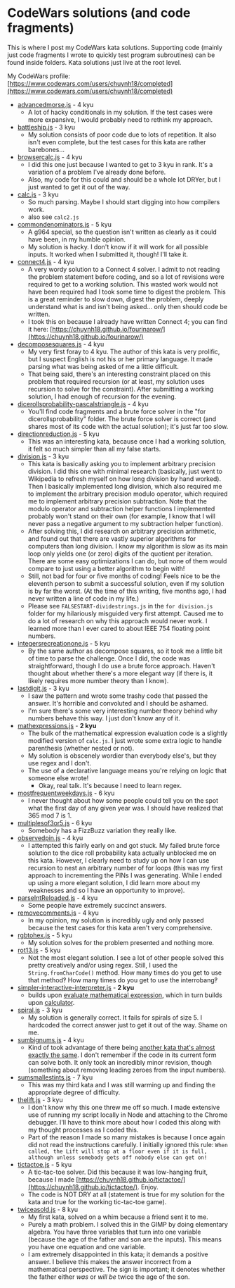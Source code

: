 CodeWars solutions (and code fragments)
=======================================

This is where I post my CodeWars kata solutions.  Supporting code (mainly just code fragments I wrote to quickly test program subroutines) can be found inside folders.  Kata solutions just live at the root level.

My CodeWars profile:  [https://www.codewars.com/users/chuynh18/completed](https://www.codewars.com/users/chuynh18/completed)

* [advancedmorse.js](https://www.codewars.com/kata/54b72c16cd7f5154e9000457) - 4 kyu
    * A lot of hacky conditionals in my solution.  If the test cases were more expansive, I would probably need to rethink my approach.
* [battleship.js](https://www.codewars.com/kata/52bb6539a4cf1b12d90005b7/) - 3 kyu
    * My solution consists of poor code due to lots of repetition.  It also isn't even complete, but the test cases for this kata are rather barebones...
* [browsercalc.js](https://www.codewars.com/kata/581bc0629ad9ff9873000316) - 4 kyu
    * I did this one just because I wanted to get to 3 kyu in rank.  It's a variation of a problem I've already done before.
    * Also, my code for this could and should be a whole lot DRYer, but I just wanted to get it out of the way.
* [calc.js](https://www.codewars.com/kata/5235c913397cbf2508000048) - 3 kyu
    * So much parsing.  Maybe I should start digging into how compilers work.
    * also see `calc2.js`
* [commondenominators.js](https://www.codewars.com/kata/54d7660d2daf68c619000d95) - 5 kyu
    * A g964 special, so the question isn't written as clearly as it could have been, in my humble opinion.
    * My solution is hacky.  I don't know if it will work for all possible inputs.  It worked when I submitted it, though!  I'll take it.
* [connect4.js](https://www.codewars.com/kata/56882731514ec3ec3d000009) - 4 kyu
    * A very wordy solution to a Connect 4 solver.  I admit to not reading the problem statement before coding, and so a lot of revisions were required to get to a working solution.  This wasted work would not have been required had I took some time to digest the problem.  This is a great reminder to slow down, digest the problem, deeply understand what is and isn't being asked... only then should code be written.
    * I took this on because I already have written Connect 4; you can find it here: [https://chuynh18.github.io/fourinarow/](https://chuynh18.github.io/fourinarow/)
* [decomposesquares.js](https://www.codewars.com/kata/54eb33e5bc1a25440d000891) - 4 kyu
    * My very first foray to 4 kyu.  The author of this kata is very prolific, but I suspect English is not his or her primary language.  It made parsing what was being asked of me a little difficult.
    * That being said, there's an interesting constraint placed on this problem that required recursion (or at least, my solution uses recursion to solve for the constraint).  After submitting a working solution, I had enough of recursion for the evening.
* [dicerollsprobability-pascalstriangle.js](https://www.codewars.com/kata/55d18ceefdc5aba4290000e5) - 4 kyu
    * You'll find code fragments and a brute force solver in the "for dicerollsprobability" folder.  The brute force solver is correct (and shares most of its code with the actual solution); it's just far too slow.
* [directionreduction.js](https://www.codewars.com/kata/550f22f4d758534c1100025a) - 5 kyu
    * This was an interesting kata, because once I had a working solution, it felt so much simpler than all my false starts.
* [division.js](https://www.codewars.com/kata/598dba93700c2c0f470000dc) - 3 kyu
    * This kata is basically asking you to implement arbitrary precision division.  I did this one with minimal research (basically, just went to Wikipedia to refresh myself on how long division by hand worked).  Then I basically implemented long division, which also required me to implement the arbitrary precision modulo operator, which required me to implement arbitrary precision subtraction.  Note that the modulo operator and subtraction helper functions I implemented probably won't stand on their own (for example, I know that I will never pass a negative argument to my subtraction helper function).
    * After solving this, I did research on arbitrary precision arithmetic, and found out that there are vastly superior algorithms for computers than long division.  I know my algorithm is slow as its main loop only yields one (or zero) digits of the quotient per iteration.  There are some easy optimizations I can do, but none of them would compare to just using a better algorithm to begin with!
    * Still, not bad for four or five months of coding!  Feels nice to be the eleventh person to submit a successful solution, even if my solution is by far the worst.  (At the time of this writing, five months ago, I had never written a line of code in my life.)
    * Please see `FALSESTART-dividestrings.js` in the `for division.js` folder for my hilariously misguided very first attempt.  Caused me to do a lot of research on why this approach would never work.  I learned more than I ever cared to about IEEE 754 floating point numbers.
* [integersrecreationone.js](https://www.codewars.com/kata/55aa075506463dac6600010d) - 5 kyu
    * By the same author as decompose squares, so it took me a little bit of time to parse the challenge.  Once I did, the code was straightforward, though I do use a brute force approach.  Haven't thought about whether there's a more elegant way (if there is, it likely requires more number theory than I know).
* [lastdigit.js](https://www.codewars.com/kata/5518a860a73e708c0a000027) - 3 kyu
    * I saw the pattern and wrote some trashy code that passed the answer.  It's horrible and convoluted and I should be ashamed.
    * I'm sure there's some very interesting number theory behind why numbers behave this way.  I just don't know any of it.
* [mathexpressions.js](https://www.codewars.com/kata/evaluate-mathematical-expression) - **2 kyu**
    * The bulk of the mathematical expression evaluation code is a slightly modified version of `calc.js`.  I just wrote some extra logic to handle parenthesis (whether nested or not).
    * My solution is obscenely wordier than everybody else's, but they use regex and I don't.
    * The use of a declarative language means you're relying on logic that someone else wrote!
        * Okay, real talk.  It's because I need to learn regex.
* [mostfrequentweekdays.js](https://www.codewars.com/kata/56eb16655250549e4b0013f4) - 6 kyu
    * I never thought about how some people could tell you on the spot what the first day of any given year was.  I should have realized that 365 mod 7 is 1.
* [multiplesof3or5.js](https://www.codewars.com/kata/514b92a657cdc65150000006) - 6 kyu
    * Somebody has a FizzBuzz variation they really like.
* [observedpin.js](https://www.codewars.com/kata/5263c6999e0f40dee200059d) - 4 kyu
    * I attempted this fairly early on and got stuck.  My failed brute force solution to the dice roll probability kata actually unblocked me on this kata.  However, I clearly need to study up on how I can use recursion to nest an arbitrary number of for loops (this was my first approach to incrementing the PINs I was generating.  While I ended up using a more elegant solution, I did learn more about my weaknesses and so I have an opportunity to improve).
* [parseIntReloaded.js](https://www.codewars.com/kata/parseint-reloaded/) - 4 kyu
    * Some people have extremely succinct answers.
* [removecomments.js](https://www.codewars.com/kata/51c8e37cee245da6b40000bd) - 4 kyu
    * In my opinion, my solution is incredibly ugly and only passed because the test cases for this kata aren't very comprehensive.
* [rgbtohex.js](https://www.codewars.com/kata/513e08acc600c94f01000001) - 5 kyu
    * My solution solves for the problem presented and nothing more.
* [rot13.js](https://www.codewars.com/kata/530e15517bc88ac656000716) - 5 kyu
    * Not the most elegant solution.  I see a lot of other people solved this pretty creatively and/or using regex.  Still, I used the `String.fromCharCode()` method.  How many times do you get to use that method‽  How many times do you get to use the interrobang‽
* [simpler-interactive-interpreter.js](https://www.codewars.com/kata/simpler-interactive-interpreter/) - **2 kyu**
    * builds upon [evaluate mathematical expression](https://www.codewars.com/kata/evaluate-mathematical-expression), which in turn builds upon [calculator](https://www.codewars.com/kata/calculator).
* [spiral.js](https://www.codewars.com/kata/534e01fbbb17187c7e0000c6) - 3 kyu
    * My solution is generally correct.  It fails for spirals of size 5.  I hardcoded the correct answer just to get it out of the way.  Shame on me.
* [sumbignums.js](https://www.codewars.com/kata/5324945e2ece5e1f32000370) - 4 kyu
    * Kind of took advantage of there being [another kata that's almost exactly the same](https://www.codewars.com/kata/525f4206b73515bffb000b21).  I don't remember if the code in its current form can solve both.  It only took an incredibly minor revision, though (something about removing leading zeroes from the input numbers).
* [sumsmallestints.js](https://www.codewars.com/kata/558fc85d8fd1938afb000014) - 7 kyu
    * This was my third kata and I was still warming up and finding the appropriate degree of difficulty.
* [thelift.js](https://www.codewars.com/kata/58905bfa1decb981da00009e) - 3 kyu
    * I don't know why this one threw me off so much.  I made extensive use of running my script locally in Node and attaching to the Chrome debugger.  I'll have to think more about how I coded this along with my thought processes as I coded this.
    * Part of the reason I made so many mistakes is because I once again did not read the instructions carefully.  I initially ignored this rule: `When called, the Lift will stop at a floor even if it is full, although unless somebody gets off nobody else can get on!`
* [tictactoe.js](https://www.codewars.com/kata/525caa5c1bf619d28c000335) - 5 kyu
    * A tic-tac-toe solver.  Did this because it was low-hanging fruit, because I made [https://chuynh18.github.io/tictactoe/](https://chuynh18.github.io/tictactoe/).  Enjoy.
    * The code is NOT DRY at all (statement is true for my solution for the kata and true for the working tic-tac-toe game).
* [twiceasold.js](https://www.codewars.com/kata/5b853229cfde412a470000d0) - 8 kyu
    * My first kata, solved on a whim because a friend sent it to me.
    * Purely a math problem.  I solved this in the GIMP by doing elementary algebra.  You have three variables that turn into one variable (because the age of the father and son are the inputs).  This means you have one equation and one variable.
    * I am extremely disappointed in this kata; it demands a positive answer.  I believe this makes the answer incorrect from a mathematical perspective.  The sign is important; it denotes whether the father either *was* or *will be* twice the age of the son.